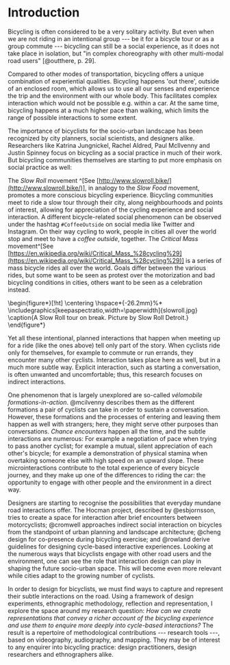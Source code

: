 # Introduction

<!-- Ok, what's this about? -->

Bicycling is often considered to be a very solitary activity. But even when we are not riding in an intentional group --- be it for a bicycle tour or as a group commute --- bicycling can still be a social experience, as it does not take place in isolation, but "in complex choreography with other multi-modal road users" [@outthere, p. 29].

Compared to other modes of transportation, bicycling offers a unique combination of experiential qualities. Bicycling happens 'out there', outside of an enclosed room, which allows us to use all our senses and experience the trip and the environment with our whole body. This facilitates complex interaction which would not be possible e.g. within a car. At the same time, bicycling happens at a much higher pace than walking, which limits the range of possible interactions to some extent.

The importance of bicyclists for the socio-urban landscape has been recognized by city planners, social scientists, and designers alike. Researchers like Katrina Jungnickel, Rachel Aldred, Paul McIlvenny and Justin Spinney focus on bicycling as a social practice in much of their work. But bicycling communities themselves are starting to put more emphasis on social practice as well:

The *Slow Roll* movement ^[See [http://www.slowroll.bike/](http://www.slowroll.bike/)], in analogy to the *Slow Food* movement, promotes a more conscious bicycling experience. Bicycling communities meet to ride a slow tour through their city, along neighbourhoods and points of interest, allowing for appreciation of the cycling experience and social interaction.
A different bicycle-related social phenomenon can be observed under the hashtag `#CoffeeOutside` on social media like Twitter and Instagram. On their way cycling to work, people in cities all over the world stop and meet to have a *coffee outside*, together.
The *Critical Mass* movement^[See [https://en.wikipedia.org/wiki/Critical_Mass_%28cycling%29](https://en.wikipedia.org/wiki/Critical_Mass_%28cycling%29)] is a series of mass bicycle rides all over the world. Goals differ between the various rides, but some want to be seen as protest over the motorization and bad bicycling conditions in cities, others want to be seen as a celebration instead.

\begin{figure*}[!ht]
  \centering
  \hspace*{-26.2mm}%*
  \includegraphics[keepaspectratio,width=\paperwidth]{slowroll.jpg}
  \caption{A Slow Roll tour on break. Picture by Slow Roll Detroit.}
\end{figure*}

<!-- Ok, that's nice. But what does that have to do with design? -->

Yet all these intentional, planned interactions that happen when meeting up for a ride (like the ones above) tell only part of the story. When cyclists ride only for themselves, for example to commute or run errands, they encounter many other cyclists. Interaction takes place here as well, but in a much more subtle way. Explicit interaction, such as starting a conversation, is often unwanted and uncomfortable; thus, this research focuses on indirect interactions.

One phenomenon that is largely unexplored are so-called *vélomobile formations-in-action*. @mcilvenny describes them as the different formations a pair of cyclists can take in order to sustain a conversation. However, these formations and the processes of entering and leaving them happen as well with strangers; here, they might serve other purposes than conversations. *Chance encounters* happen all the time, and the subtle interactions are numerous: For example a negotiation of pace when trying to pass another cyclist; for example a mutual, silent appreciation of each other's bicycle; for example a demonstration of physical stamina when overtaking someone else with high speed on an upward slope.
These microinteractions contribute to the total experience of every bicycle journey, and they make up one of the differences to riding the car: the opportunity to engage with other people and the environment in a direct way.

<!-- Now we're talking. What's your role in this? -->

Designers are starting to recognise the possibilities that everyday mundane road interactions offer. The Hocman project, described by @esbjornsson, tries to create a space for interaction after brief encounters between motorcyclists; @cromwell approaches indirect social interaction on bicycles from the standpoint of urban planning and landscape architecture; @cheng design for co-presence during bicycling exercise; and @rowland derive guidelines for designing cycle-based interactive experiences. Looking at the numerous ways that bicyclists engage with other road users and the environment, one can see the role that interaction design can play in shaping the future socio-urban space. This will become even more relevant while cities adapt to the growing number of cyclists.

In order to design for bicyclists, we must find ways to capture and represent their subtle interactions on the road. Using a framework of design experiments, ethnographic methodology, reflection and representation, I explore the space around my research question: *How can we create representations that convey a richer account of the bicycling experience and use them to enquire more deeply into cycle-based interactions?*
The result is a repertoire of methodological contributions --- research tools ---, based on videography, audiography, and mapping. They may be of interest to any enquirer into bicycling practice: design practitioners, design researchers and ethnographers alike.

